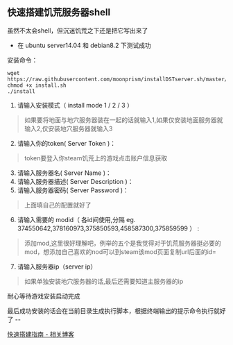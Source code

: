 ## 快速搭建饥荒服务器shell

虽然不太会shell，但沉迷饥荒之下还是把它写出来了

* 在 ubuntu server14.04 和 debian8.2 下测试成功

安装命令：

```shell
wget https://raw.githubusercontent.com/moonprism/installDSTserver.sh/master/install.sh
chmod +x install.sh 
./install
```
1. 请输入安装模式（ install mode 1 / 2 / 3 ）

> 如果要将地面与地穴服务器装在一起的话就输入1,如果仅安装地面服务器就输入2,仅安装地穴服务器就输入3

2. 请输入你的token( Server Token )：

> token要登入你steam饥荒上的游戏点击账户信息获取

3. 请输入服务器名( Server Name )：
4. 请输入服务器描述( Server Description )：
5. 请输入服务器密码( Server Password )：

> 上面填自己的配置就好了

6. 请输入需要的 modid（ 各id间使用,分隔 eg. 374550642,378160973,375850593,458587300,375859599 ） :

> 添加mod,这里很好理解吧，例举的五个是我觉得对于饥荒服务器挺必要的mod，想添加自己喜欢的nod可以到steam该mod页面复制url后面的id=

7.  请输入服务器ip（server ip）

> 如果单独安装地穴服务器的话,最后还需要知道主服务器的ip

耐心等待游戏安装启动完成

最后成功安装的话会在当前目录生成执行脚本，根据终端输出的提示命令执行就好了 --

[快速搭建指南 - 相关博客](http://www.kicoe.com/article/id/4)
